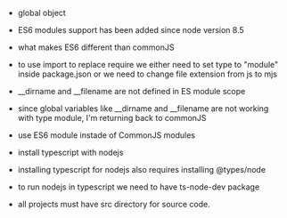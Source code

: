 - global object
- ES6 modules support has been added since node version 8.5
- what makes ES6 different than commonJS
- to use import to replace require we either need to set type to 
  "module" inside package.json or we need to change file 
  extension from js to mjs
- __dirname and __filename are not defined in ES module scope
- since global variables like __dirname and __filename are not working with type module, I'm returning back to commonJS

- use ES6 module instade of CommonJS modules
- install typescript with nodejs
- installing typescript for nodejs also requires installing @types/node
- to run nodejs in typescript we need to have ts-node-dev package
- all projects must have src directory for source code.